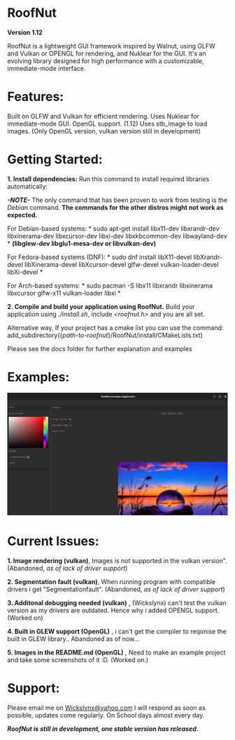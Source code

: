 # RoofNut

**Version 1.12**

RoofNut is a lightweight GUI framework inspired by Walnut, using GLFW and Vulkan or OPENGL for rendering, and Nuklear for the GUI. It's an evolving library designed for high performance with a customizable, immediate-mode interface.

# Features:
Built on GLFW and Vulkan for efficient rendering.
Uses Nuklear for immediate-mode GUI.
OpenGL support. (1.12)
Uses stb_image to load images. (Only OpenGL version, vulkan version still in development)

# Getting Started:

**1. Install dependencies:**
Run this command to install required libraries automatically: 

***-NOTE-***
The only command that has been proven to work from testing is the *Debian* command. **The commands for the other distros might not work as expected.**

For Debian-based systems: * sudo apt-get install libx11-dev libxrandr-dev libxinerama-dev libxcursor-dev libxi-dev libxkbcommon-dev libwayland-dev *
**(**libglew-dev libglu1-mesa-dev or libvulkan-dev**)** 

For Fedora-based systems (DNF): * sudo dnf install libX11-devel libXrandr-devel libXinerama-devel libXcursor-devel glfw-devel vulkan-loader-devel libXi-devel * 

For Arch-based systems: * sudo pacman -S libx11 libxrandr libxinerama libxcursor glfw-x11 vulkan-loader libxi *




**2. Compile and build your application using RoofNut.**
Build your application using *./install.sh*, include *<roofnut.h>* and you are all set.

Alternative way, If your project has a cmake list you can use the command:            add_subdirectory({*path-to-roofnut*}/RoofNut/install/CMakeLists.txt)

Please see the *docs* folder for further explanation and examples

# Examples:
![Uhhh ooo, Error! Please contanct me.](docs/examples/example-images/main-screenshot.png)

# Current Issues:


**1. Image rendering (vulkan)**, Images is not supported in the vulkan version". (Abandoned, *as of lack of driver support*)

**2. Segmentation fault (vulkan)**, When running program with compatible drivers i get "Segmentationfault". (Abandoned, *as of lack of driver support*)

**3. Additonal debugging needed (vulkan)** , (Wickslynx) can't test the vulkan version as my drivers are outdated. Hence why i added OPENGL support. (Worked on)

**4. Built in GLEW support (OpenGL)** , i can't get the compiler to reqonise the built in GLEW library.. Abandoned as of now...

**5. Images in the README.md (OpenGL)** , Need to make an example project and take some screenshots of it :D. (Worked on.)


# Support:
Please email me on Wickslynx@yahoo.com
I will respond as soon as possible, updates come regularly. On School days almost every day.

***RoofNut is still in development, one stable version has released.***

